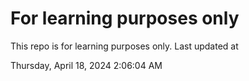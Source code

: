 # For learning purposes only
This repo is for learning purposes only.
Last updated at

Thursday, April 18, 2024 2:06:04 AM

